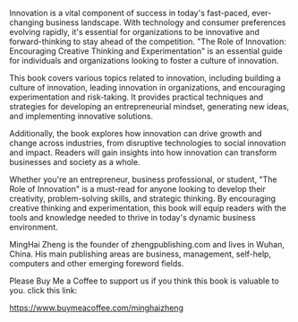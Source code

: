 
Innovation is a vital component of success in today's fast-paced, ever-changing business landscape. With technology and consumer preferences evolving rapidly, it's essential for organizations to be innovative and forward-thinking to stay ahead of the competition. "The Role of Innovation: Encouraging Creative Thinking and Experimentation" is an essential guide for individuals and organizations looking to foster a culture of innovation.

This book covers various topics related to innovation, including building a culture of innovation, leading innovation in organizations, and encouraging experimentation and risk-taking. It provides practical techniques and strategies for developing an entrepreneurial mindset, generating new ideas, and implementing innovative solutions.

Additionally, the book explores how innovation can drive growth and change across industries, from disruptive technologies to social innovation and impact. Readers will gain insights into how innovation can transform businesses and society as a whole.

Whether you're an entrepreneur, business professional, or student, "The Role of Innovation" is a must-read for anyone looking to develop their creativity, problem-solving skills, and strategic thinking. By encouraging creative thinking and experimentation, this book will equip readers with the tools and knowledge needed to thrive in today's dynamic business environment.

MingHai Zheng is the founder of zhengpublishing.com and lives in Wuhan, China. His main publishing areas are business, management, self-help, computers and other emerging foreword fields.

Please Buy Me a Coffee to support us if you think this book is valuable to you. click this link:

https://www.buymeacoffee.com/minghaizheng

